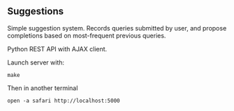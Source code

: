 Suggestions
-----------

Simple suggestion system. Records queries submitted by user, and propose
completions based on most-frequent previous queries.

Python REST API with AJAX client.

Launch server with:

    make

Then in another terminal

    open -a safari http://localhost:5000
